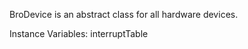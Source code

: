 BroDevice is an abstract class for all hardware devices.

Instance Variables:
	interruptTable	<Array>